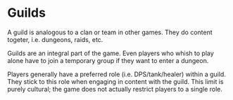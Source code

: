 # Guilds

A guild is analogous to a clan or team in other games.
They do content togeter, i.e. dungeons, raids, etc.

Guilds are an integral part of the game.
Even players who whish to play alone have to join a temporary group
if they want to enter a dungeon.

Players generally have a preferred role (i.e. DPS/tank/healer) within a guild.
They stick to this role when engaging in content with the guild.
This limit is purely cultural;
the game does not actually restrict players to a single role.